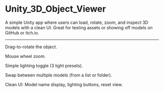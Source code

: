 # Unity_3D_Object_Viewer
A simple Unity app where users can load, rotate, zoom, and inspect 3D models with a clean UI. Great for testing assets or showing off models on GitHub or itch.io.
________________________________________________________________________________
Drag-to-rotate the object.

Mouse wheel zoom.

Simple lighting toggle (3 light presets).

Swap between multiple models (from a list or folder).

Clean UI: Model name display, lighting buttons, reset view.
